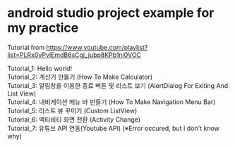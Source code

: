 # android studio project example for my practice
Tutorial from https://www.youtube.com/playlist?list=PLRx0vPvlEmdB6sCgj_jubp8KPb1ni0VOC

Tutorial_1: Hello world!  
Tutorial_2: 계산기 만들기 (How To Make Calculator)   
Tutorial_3: 알림창을 이용한 종료 버튼 및 리스트 보기 (AlertDialog For Exiting And List View)  
Tutorial_4: 내비게이션 메뉴 바 만들기 (How To Make Navigation Menu Bar)  
Tutorial_5: 리스트 뷰 꾸미기 (Custom ListView)  
Tutorial_6: 액티비티 화면 전환 (Activity Change)  
Tutorial_7: 유튜브 API 연동(Youtube API) (※Error occured, but I don't know why)
